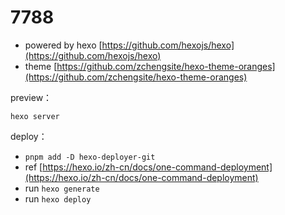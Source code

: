 # 7788

- powered by hexo [https://github.com/hexojs/hexo](https://github.com/hexojs/hexo)
- theme [https://github.com/zchengsite/hexo-theme-oranges](https://github.com/zchengsite/hexo-theme-oranges)

preview：

    hexo server


deploy：

- `pnpm add -D hexo-deployer-git`
- ref [https://hexo.io/zh-cn/docs/one-command-deployment](https://hexo.io/zh-cn/docs/one-command-deployment)
- run `hexo generate`
- run `hexo deploy`
